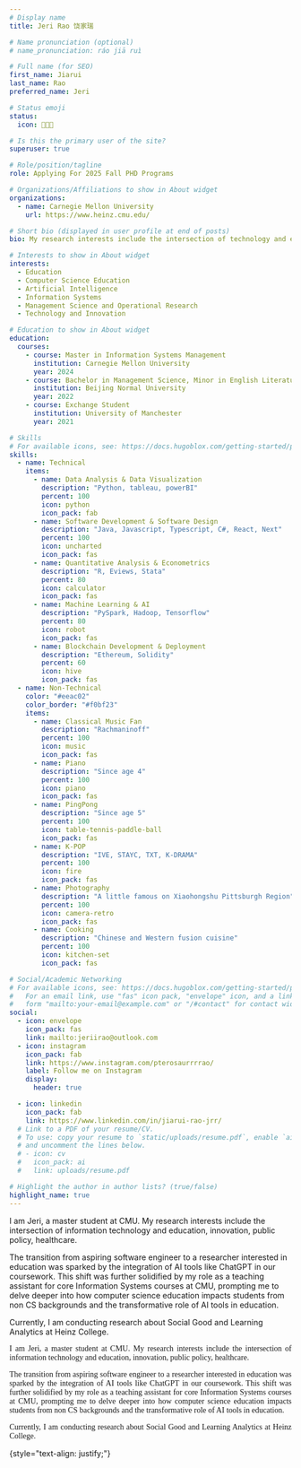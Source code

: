```yaml
---
# Display name
title: Jeri Rao 饶家瑞

# Name pronunciation (optional)
# name_pronunciation: ráo jiā ruì

# Full name (for SEO)
first_name: Jiarui
last_name: Rao
preferred_name: Jeri

# Status emoji
status:
  icon: 💪🔆📓

# Is this the primary user of the site?
superuser: true

# Role/position/tagline
role: Applying For 2025 Fall PHD Programs

# Organizations/Affiliations to show in About widget
organizations:
  - name: Carnegie Mellon University
    url: https://www.heinz.cmu.edu/

# Short bio (displayed in user profile at end of posts)
bio: My research interests include the intersection of technology and education, public policy, healthcare, economics.

# Interests to show in About widget
interests:
  - Education
  - Computer Science Education
  - Artificial Intelligence
  - Information Systems
  - Management Science and Operational Research
  - Technology and Innovation

# Education to show in About widget
education:
  courses:
    - course: Master in Information Systems Management
      institution: Carnegie Mellon University
      year: 2024
    - course: Bachelor in Management Science, Minor in English Literature
      institution: Beijing Normal University
      year: 2022
    - course: Exchange Student
      institution: University of Manchester
      year: 2021

# Skills
# For available icons, see: https://docs.hugoblox.com/getting-started/page-builder/#icons
skills:
  - name: Technical
    items:
      - name: Data Analysis & Data Visualization
        description: "Python, tableau, powerBI"
        percent: 100
        icon: python
        icon_pack: fab
      - name: Software Development & Software Design
        description: "Java, Javascript, Typescript, C#, React, Next"
        percent: 100
        icon: uncharted
        icon_pack: fas
      - name: Quantitative Analysis & Econometrics
        description: "R, Eviews, Stata"
        percent: 80
        icon: calculator
        icon_pack: fas
      - name: Machine Learning & AI
        description: "PySpark, Hadoop, Tensorflow"
        percent: 80
        icon: robot
        icon_pack: fas
      - name: Blockchain Development & Deployment
        description: "Ethereum, Solidity"
        percent: 60
        icon: hive
        icon_pack: fas
  - name: Non-Technical
    color: "#eeac02"
    color_border: "#f0bf23"
    items:
      - name: Classical Music Fan
        description: "Rachmaninoff"
        percent: 100
        icon: music
        icon_pack: fas
      - name: Piano
        description: "Since age 4"
        percent: 100
        icon: piano
        icon_pack: fas
      - name: PingPong
        description: "Since age 5"
        percent: 100
        icon: table-tennis-paddle-ball
        icon_pack: fas
      - name: K-POP
        description: "IVE, STAYC, TXT, K-DRAMA"
        percent: 100
        icon: fire
        icon_pack: fas
      - name: Photography
        description: "A little famous on Xiaohongshu Pittsburgh Region"
        percent: 100
        icon: camera-retro
        icon_pack: fas
      - name: Cooking
        description: "Chinese and Western fusion cuisine"
        percent: 100
        icon: kitchen-set
        icon_pack: fas

# Social/Academic Networking
# For available icons, see: https://docs.hugoblox.com/getting-started/page-builder/#icons
#   For an email link, use "fas" icon pack, "envelope" icon, and a link in the
#   form "mailto:your-email@example.com" or "/#contact" for contact widget.
social:
  - icon: envelope
    icon_pack: fas
    link: mailto:jeriirao@outlook.com
  - icon: instagram
    icon_pack: fab
    link: https://www.instagram.com/pterosaurrrrao/
    label: Follow me on Instagram
    display:
      header: true

  - icon: linkedin
    icon_pack: fab
    link: https://www.linkedin.com/in/jiarui-rao-jrr/
  # Link to a PDF of your resume/CV.
  # To use: copy your resume to `static/uploads/resume.pdf`, enable `ai` icons in `params.yaml`,
  # and uncomment the lines below.
  # - icon: cv
  #   icon_pack: ai
  #   link: uploads/resume.pdf

# Highlight the author in author lists? (true/false)
highlight_name: true
---
```


I am Jeri, a master student at CMU. My research interests include the intersection of information technology and education, innovation, public policy, healthcare.

The transition from aspiring software engineer to a researcher interested in
education was sparked by the integration of AI tools like ChatGPT in our coursework. This shift was further solidified by my role as a teaching assistant for core Information Systems courses at CMU, prompting me to delve deeper into how computer science education impacts students from non CS backgrounds and the transformative role of AI tools in education.

Currently, I am conducting research about Social Good and Learning Analytics at Heinz College.

<div style="font-family: 'Garamond', serif; text-align: justify;">
    <p>I am Jeri, a master student at CMU. My research interests include the intersection of information technology and education, innovation, public policy, healthcare.</p>
    <p>The transition from aspiring software engineer to a researcher interested in education was sparked by the integration of AI tools like ChatGPT in our coursework. This shift was further solidified by my role as a teaching assistant for core Information Systems courses at CMU, prompting me to delve deeper into how computer science education impacts students from non CS backgrounds and the transformative role of AI tools in education.</p>
    <p>Currently, I am conducting research about Social Good and Learning Analytics at Heinz College.</p>
</div>

{style="text-align: justify;"}
